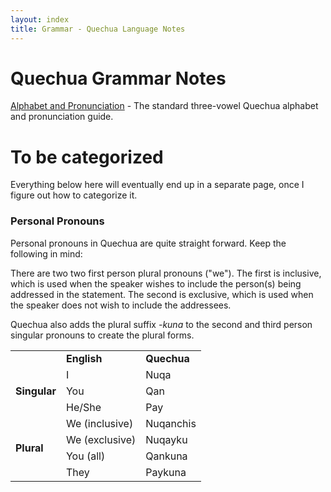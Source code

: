 ```yaml
---
layout: index
title: Grammar - Quechua Language Notes
---
```


# Quechua Grammar Notes

[Alphabet and Pronunciation][alpha] - The standard three-vowel Quechua alphabet
and pronunciation guide.

# To be categorized

Everything below here will eventually end up in a separate page, once I figure
out how to categorize it.

### Personal Pronouns

Personal pronouns in Quechua are quite straight forward. Keep the following in mind:

There are two two first person plural pronouns ("we"). The first is inclusive, which is used when the speaker wishes to include the person(s) being addressed in the statement. The second is exclusive, which is used when the speaker does not wish to include the addressees.

Quechua also adds the plural suffix *-kuna* to the second and third person singular pronouns to create the plural forms.

<table class="conj">
<colgroup class="column"></colgroup>
<colgroup class="column"></colgroup>
<colgroup class="column"></colgroup>
<colgroup class="column"></colgroup>
<tr class="odd bottombordersolid">
<td>&nbsp;</td>
<td><strong>English</strong></td>
<td><strong>Quechua</strong></td>
</tr>

<tr class="bottombordersolid">
<td rowspan="3" class="odd"><strong>Singular</strong></td>
<td>I</td>
<td>Nuqa</td>
</tr>

<tr class="bottombordersolid">
<td>You</td>
<td>Qan</td>
</tr>


<tr class="bottomborderthick">
<td>He/She</td>
<td>Pay</td>
</tr>

<tr class="bottombordersolid">
<td rowspan="4" class="odd"><strong>Plural</strong></td>
<td>We (inclusive)</td>
<td>Nuqanchis</td>
</tr>


<tr class="bottombordersolid">
<td>We (exclusive)</td>
<td>Nuqayku</td>
</tr>


<tr class="bottombordersolid">
<td>You (all)</td>
<td>Qankuna</td>
</tr>


<tr class="bottombordersolid">
<td>They</td>
<td>Paykuna</td>
</tr>
</table>



[alpha]: alphabet.html

